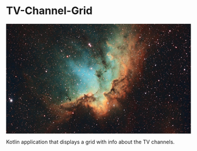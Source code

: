 # TV-Channel-Grid
<img src="nebula.jpg" align="center" height="300"/>

Kotlin application that displays a grid with info about the TV channels.

